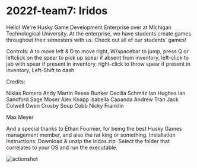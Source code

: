 # 2022f-team7: Iridos

Hello! We're Husky Game Development Enterprise over at Michigan Technological University. At the enterprise, we have students create games throughout their semesters with us. Check out all of our students' games!

Controls:
A to move left & D to move right,
W/spacebar to jump,
press Q or leftclick on the spear to pick up spear if absent from inventory,
left-click to jab with spear if present in inventory,
right-click to throw spear if present in inventory,
Left-Shift to dash

Credits:

Niklas Romero
Andy Martin
Reese Bunker
Cecilia Schmitz
Ian Hughes
Ian Sandford
Sage Moser
Alex Knapp
Isabella Capanda
Andrew Tran
Jack Colwell
Owen Crosby
Soup Cobb
Nicky Franklin

Max Meyer

And a special thanks to Ethan Fournier, for being the best Husky Games management member, and also the rat king or something.
Installation Instructions:
Download & unzip the Iridos.zip. Select the folder that correlates to your OS and run the executable.

![actionshot](https://img.itch.zone/aW1hZ2UvMTQxMjgyMC8xNDI3NDgyOS5wbmc=/347x500/KnUoMf.png)
